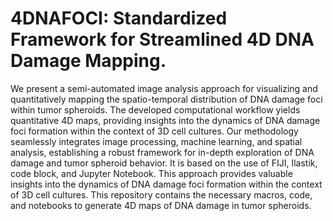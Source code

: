 # 4DNAFOCI: Standardized Framework for Streamlined 4D DNA Damage Mapping.

We present a semi-automated image analysis approach for visualizing and quantitatively mapping the spatio-temporal distribution of DNA damage foci within tumor spheroids. The developed computational workflow yields quantitative 4D maps, providing insights into the dynamics of DNA damage foci formation within the context of 3D cell cultures. Our methodology seamlessly integrates image processing, machine learning, and spatial analysis, establishing a robust framework for in-depth exploration of DNA damage and tumor spheroid behavior. It is based on the use of FIJI, Ilastik, code block, and Jupyter Notebook. This approach provides valuable insights into the dynamics of DNA damage foci formation within the context of 3D cell cultures. This repository contains the necessary macros, code, and notebooks to generate 4D maps of DNA damage in tumor spheroids.
